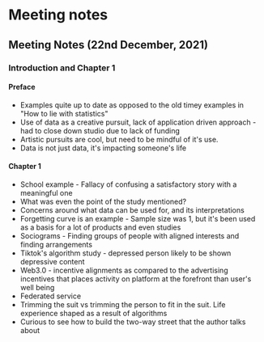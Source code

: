 # Meeting notes

## Meeting Notes (22nd December, 2021)

### Introduction and Chapter 1

#### Preface

* Examples quite up to date as opposed to the old timey examples in "How to lie with statistics"
* Use of data as a creative pursuit, lack of application driven approach - had to close down studio due to lack of funding
* Artistic pursuits are cool, but need to be mindful of it's use.
* Data is not just data, it's impacting someone's life

#### Chapter 1

* School example - Fallacy of confusing a satisfactory story with a meaningful one
* What was even the point of the study mentioned?
* Concerns around what data can be used for, and its interpretations
* Forgetting curve is an example - Sample size was 1, but it's been used as a basis for a lot of products and even studies
* Sociograms - Finding groups of people with aligned interests and finding arrangements
* Tiktok's algorithm study - depressed person likely to be shown depressive content
* Web3.0 - incentive alignments as compared to the advertising incentives that places activity on platform at the forefront than user's well being
* Federated service
* Trimming the suit vs trimming the person to fit in the suit. Life experience shaped as a result of algorithms
* Curious to see how to build the two-way street that the author talks about
